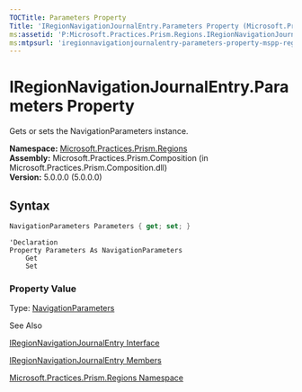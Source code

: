 ```yaml
---
TOCTitle: Parameters Property
Title: 'IRegionNavigationJournalEntry.Parameters Property (Microsoft.Practices.Prism.Regions)'
ms:assetid: 'P:Microsoft.Practices.Prism.Regions.IRegionNavigationJournalEntry.Parameters'
ms:mtpsurl: 'iregionnavigationjournalentry-parameters-property-mspp-regions.md'
---
```


# IRegionNavigationJournalEntry.Parameters Property

Gets or sets the NavigationParameters instance.

**Namespace:** [Microsoft.Practices.Prism.Regions](/patterns-practices/reference/mspp-regions-namespace)<br/>
**Assembly:** Microsoft.Practices.Prism.Composition (in Microsoft.Practices.Prism.Composition.dll) <br/>
**Version:** 5.0.0.0 (5.0.0.0)

## Syntax

```C#
NavigationParameters Parameters { get; set; }
```

```VB
'Declaration
Property Parameters As NavigationParameters
	Get
	Set
```

### Property Value

Type: [NavigationParameters](/patterns-practices/reference/navigationparameters-class-mspp-regions)

See Also

[IRegionNavigationJournalEntry Interface](/patterns-practices/reference/iregionnavigationjournalentry-interface-mspp-regions)

[IRegionNavigationJournalEntry Members](/patterns-practices/reference/iregionnavigationjournalentry-members-mspp-regions)

[Microsoft.Practices.Prism.Regions Namespace](/patterns-practices/reference/mspp-regions-namespace)
